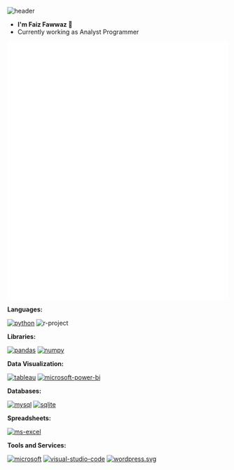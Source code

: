 ![header](https://capsule-render.vercel.app/api?text=Hi%20there&type=waving&color=0:04619f,100:000000&height=250&section=header&fontSize=70&animation=scaleIn&fontColor=ffffff)
- **I'm Faiz Fawwaz 👋**
- Currently working as Analyst Programmer

<p>
  <img align="center" src="https://github.com/FaizFawwaz/github-stats/blob/master/generated/overview.svg">
  <img align="center" src="https://github.com/FaizFawwaz/github-stats/blob/master/generated/languages.svg">
</p>

                     
**Languages:**

[<img src='https://raw.githubusercontent.com/gilbarbara/logos/master/logos/python.svg' alt='python' height='50' width='50'>](https://www.python.org/)    <img width="60" height="60" src="https://img.icons8.com/fluency/48/r-project.png" alt="r-project"/>


**Libraries:**

[<img src='https://raw.githubusercontent.com/gilbarbara/logos/master/logos/pandas.svg' alt='pandas' height='80' width='100'>](https://pandas.pydata.org/)  [<img src='https://raw.githubusercontent.com/gilbarbara/logos/master/logos/numpy.svg' alt='numpy' height='80' width='100'>](https://numpy.org/doc/stable/index.html)


**Data Visualization:**

[<img src='https://raw.githubusercontent.com/gilbarbara/logos/master/logos/tableau.svg' alt='tableau' height='80' width='100'>](https://public.tableau.com/)  [<img src='https://raw.githubusercontent.com/gilbarbara/logos/master/logos/microsoft-power-bi.svg' alt='microsoft-power-bi' height='50' width='50'>](https://www.microsoft.com/en-us/power-platform/products/power-bi/)     



**Databases:**

[<img src='https://raw.githubusercontent.com/gilbarbara/logos/master/logos/mysql.svg' alt='mysql' height='60' width='60'>](https://www.mysql.com/)    [<img src='https://raw.githubusercontent.com/gilbarbara/logos/master/logos/sqlite.svg' alt='sqlite' height='60' width='60'>](https://www.sqlite.org/index.html)   


**Spreadsheets:**

[<img width="60" height="60" src="https://img.icons8.com/fluency/48/ms-excel.png" alt="ms-excel"/>](https://www.microsoft.com/en-my/microsoft-365/excel) 


**Tools and Services:**

 [<img src='https://raw.githubusercontent.com/gilbarbara/logos/master/logos/microsoft.svg' alt='microsoft' height='80' width='100'>](https://www.office.com/)    [<img src='https://raw.githubusercontent.com/gilbarbara/logos/master/logos/visual-studio-code.svg' alt='visual-studio-code' height='50' width='50'>](https://code.visualstudio.com/)    [<img src='https://raw.githubusercontent.com/gilbarbara/logos/master/logos/wordpress.svg' alt='wordpress.svg' height='80' width='100'>](https://wordpress.org/) 
